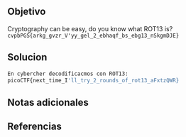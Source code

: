 ## Objetivo
Cryptography can be easy, do you know what ROT13 is? `cvpbPGS{arkg_gvzr_V'yy_gel_2_ebhaqf_bs_ebg13_nSkgmDJE}`

## Solucion
```bash
En cybercher decodificacmos con ROT13:
picoCTF{next_time_I'll_try_2_rounds_of_rot13_aFxtzQWR}

```

## Notas adicionales

## Referencias